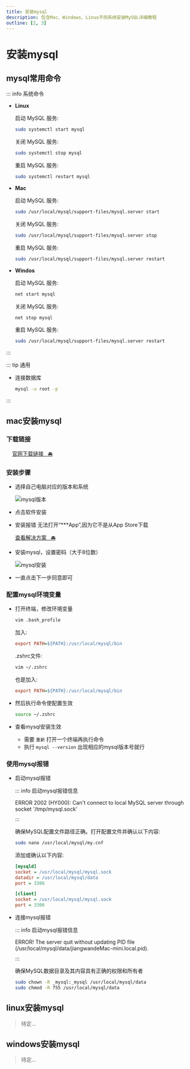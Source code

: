 ```yaml
---
title: 安装mysql
description: 包含Mac、Windows、Linux不同系统安装MySQL详细教程
outline: [2, 3]
---
```


# 安装mysql

## mysql常用命令

::: info 系统命令
* **Linux**

    启动 MySQL 服务:
    ```sh
    sudo systemctl start mysql
    ```

    关闭 MySQL 服务:
    ```sh
    sudo systemctl stop mysql
    ```

    重启 MySQL 服务:
    ```sh
    sudo systemctl restart mysql
    ```

* **Mac**

    启动 MySQL 服务:
    ```sh
    sudo /usr/local/mysql/support-files/mysql.server start
    ```

    关闭 MySQL 服务:
    ```sh
    sudo /usr/local/mysql/support-files/mysql.server stop
    ```

    重启 MySQL 服务:
    ```sh
    sudo /usr/local/mysql/support-files/mysql.server restart
    ```

* **Windos**

    启动 MySQL 服务:
    ```sh
    net start mysql
    ```

    关闭 MySQL 服务:
    ```sh
    net stop mysql
    ```

    重启 MySQL 服务:
    ```sh
    sudo /usr/local/mysql/support-files/mysql.server restart
    ```
:::

::: tip 通用
* 连接数据库
    ```sh
    mysql -u root -p
    ```
:::

## mac安装mysql

### 下载链接

&nbsp;&nbsp;&nbsp;&nbsp;[官网下载链接&nbsp;&nbsp;&nbsp;🚘](https://downloads.mysql.com/archives/community/)

### 安装步骤

* 选择自己电脑对应的版本和系统

    ![mysql版本](https://www.jwblog.cn/images/api/mysql001.png)

* 点击软件安装

* 安装报错 <span class="cp-span-warn">无法打开“***App”,因为它不是从App Store下载</span>

    [查看解决方案&nbsp;&nbsp;&nbsp;🚘](/other/system/mac/install-error.html)

* 安装mysql，设置密码（大于8位数）

    ![mysql安装](https://www.jwblog.cn/images/api/mysql002.png)

* 一直点击下一步同意即可

### 配置mysql环境变量

* 打开终端，修改环境变量

    ```sh
    vim .bash_profile
    ```

    加入:

    ```ini
    export PATH=${PATH}:/usr/local/mysql/bin
    ```

    .zshrc文件:

    ```sh
    vim ~/.zshrc
    ```

    也是加入:

    ```ini
    export PATH=${PATH}:/usr/local/mysql/bin
    ```

* 然后执行命令使配置生效

    ```sh
    source ~/.zshrc
    ```

* 查看mysql安装生效
    - 需要 `重新` 打开一个终端再执行命令
    - 执行 `mysql --version` 出现相应的mysql版本号就行

### 使用mysql报错

* 启动mysql报错

    ::: info 启动mysql报错信息
    <div class="cp-span-warn" style="margin: 10px 0">ERROR 2002 (HY000): Can't connect to local MySQL server through socket '/tmp/mysql.sock'</div>
    :::

    确保MySQL配置文件路径正确。打开配置文件并确认以下内容:

    ```sh
    sudo nano /usr/local/mysql/my.cnf
    ```

    添加或确认以下内容:

    ```ini
    [mysqld]
    socket = /usr/local/mysql/mysql.sock
    datadir = /usr/local/mysql/data
    port = 3306

    [client]
    socket = /usr/local/mysql/mysql.sock
    port = 3306
    ```


* 连接mysql报错

    ::: info 启动mysql报错信息
    <div class="cp-span-warn" style="margin: 10px 0">ERROR! The server quit without updating PID file (/usr/local/mysql/data/jiangwandeMac-mini.local.pid).</div>
    :::

    确保MySQL数据目录及其内容具有正确的权限和所有者

    ```sh
    sudo chown -R _mysql:_mysql /usr/local/mysql/data
    sudo chmod -R 755 /usr/local/mysql/data
    ```

## linux安装mysql

> 待定...

## windows安装mysql

> 待定...